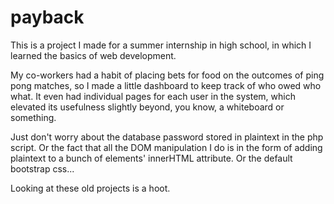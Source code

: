 # payback
This is a project I made for a summer internship in high school, in which I learned the basics of web development.  

My co-workers had a habit of placing bets for food on the outcomes of ping pong matches, so I made a little dashboard to keep track of who owed who what. It even had individual pages for each user in the system, which elevated its usefulness slightly beyond, you know, a whiteboard or something.  

Just don't worry about the database password stored in plaintext in the php script. Or the fact that all the DOM manipulation I do is in the form of adding plaintext to a bunch of elements' innerHTML attribute. Or the default bootstrap css...  

Looking at these old projects is a hoot.
